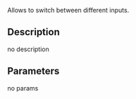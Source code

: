 Allows to switch between different inputs.




## Description
no description
## Parameters
no params